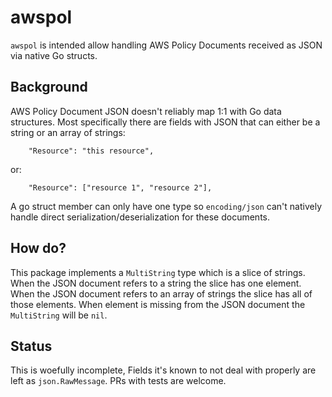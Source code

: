 # awspol

`awspol` is intended allow handling AWS Policy Documents received as JSON via native Go structs.

## Background

AWS Policy Document JSON doesn't reliably map 1:1 with Go data structures. Most specifically there are fields with JSON that can either be a string or an array of strings:

```
    "Resource": "this resource",
```

or:

```
    "Resource": ["resource 1", "resource 2"],
```

A go struct member can only have one type so `encoding/json` can't natively handle direct serialization/deserialization for these documents.

## How do?

This package implements a `MultiString` type which is a slice of strings. When the JSON document refers to a string the slice has one element. When the JSON document refers to an array of strings the slice has all of those elements. When element is missing from the JSON document the `MultiString` will be `nil`.

## Status

This is woefully incomplete, Fields it's known to not deal with properly are left as `json.RawMessage`. PRs with tests are welcome.
